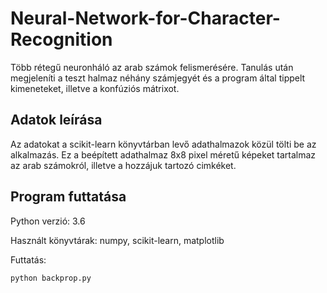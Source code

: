 # Neural-Network-for-Character-Recognition

Több rétegű neuronháló az arab számok felismerésére. Tanulás után megjeleníti a teszt halmaz néhány számjegyét és a program által tippelt kimeneteket, illetve a konfúziós mátrixot.

## Adatok leírása

Az adatokat a scikit-learn könyvtárban levő adathalmazok közül tölti be az alkalmazás. Ez a beépített adathalmaz 8x8 pixel méretű képeket tartalmaz az arab számokról, illetve a hozzájuk tartozó cimkéket.

## Program futtatása

Python verzió: 3.6

Használt könyvtárak: numpy, scikit-learn, matplotlib

Futtatás:
```
python backprop.py
```
